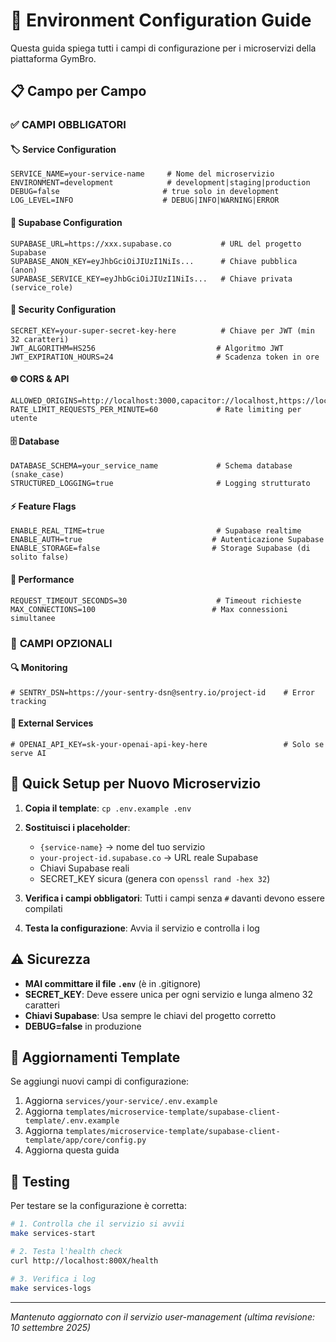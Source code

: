 # 🔧 Environment Configuration Guide

Questa guida spiega tutti i campi di configurazione per i microservizi della piattaforma GymBro.

## 📋 Campo per Campo

### ✅ **CAMPI OBBLIGATORI**

#### 🏷️ Service Configuration
```env
SERVICE_NAME=your-service-name     # Nome del microservizio
ENVIRONMENT=development            # development|staging|production
DEBUG=false                       # true solo in development
LOG_LEVEL=INFO                    # DEBUG|INFO|WARNING|ERROR
```

#### 🔗 Supabase Configuration  
```env
SUPABASE_URL=https://xxx.supabase.co           # URL del progetto Supabase
SUPABASE_ANON_KEY=eyJhbGciOiJIUzI1NiIs...      # Chiave pubblica (anon)
SUPABASE_SERVICE_KEY=eyJhbGciOiJIUzI1NiIs...   # Chiave privata (service_role)
```

#### 🔐 Security Configuration
```env
SECRET_KEY=your-super-secret-key-here          # Chiave per JWT (min 32 caratteri)
JWT_ALGORITHM=HS256                           # Algoritmo JWT
JWT_EXPIRATION_HOURS=24                       # Scadenza token in ore
```

#### 🌐 CORS & API
```env
ALLOWED_ORIGINS=http://localhost:3000,capacitor://localhost,https://localhost,http://localhost:8080
RATE_LIMIT_REQUESTS_PER_MINUTE=60             # Rate limiting per utente
```

#### 🗄️ Database
```env
DATABASE_SCHEMA=your_service_name             # Schema database (snake_case)
STRUCTURED_LOGGING=true                       # Logging strutturato
```

#### ⚡ Feature Flags
```env
ENABLE_REAL_TIME=true                         # Supabase realtime
ENABLE_AUTH=true                             # Autenticazione Supabase
ENABLE_STORAGE=false                         # Storage Supabase (di solito false)
```

#### 🚀 Performance
```env
REQUEST_TIMEOUT_SECONDS=30                    # Timeout richieste
MAX_CONNECTIONS=100                          # Max connessioni simultanee
```

### 🔗 **CAMPI OPZIONALI**

#### 🔍 Monitoring
```env
# SENTRY_DSN=https://your-sentry-dsn@sentry.io/project-id    # Error tracking
```

#### 🤖 External Services
```env
# OPENAI_API_KEY=sk-your-openai-api-key-here                 # Solo se serve AI
```

## 🎯 Quick Setup per Nuovo Microservizio

1. **Copia il template**: `cp .env.example .env`
2. **Sostituisci i placeholder**:
   - `{service-name}` → nome del tuo servizio
   - `your-project-id.supabase.co` → URL reale Supabase
   - Chiavi Supabase reali
   - SECRET_KEY sicura (genera con `openssl rand -hex 32`)

3. **Verifica i campi obbligatori**: Tutti i campi senza `#` davanti devono essere compilati

4. **Testa la configurazione**: Avvia il servizio e controlla i log

## ⚠️ Sicurezza

- **MAI committare il file `.env`** (è in .gitignore)
- **SECRET_KEY**: Deve essere unica per ogni servizio e lunga almeno 32 caratteri
- **Chiavi Supabase**: Usa sempre le chiavi del progetto corretto
- **DEBUG=false** in produzione

## 🔄 Aggiornamenti Template

Se aggiungi nuovi campi di configurazione:
1. Aggiorna `services/your-service/.env.example`
2. Aggiorna `templates/microservice-template/supabase-client-template/.env.example`
3. Aggiorna `templates/microservice-template/supabase-client-template/app/core/config.py`
4. Aggiorna questa guida

## 🧪 Testing

Per testare se la configurazione è corretta:
```bash
# 1. Controlla che il servizio si avvii
make services-start

# 2. Testa l'health check  
curl http://localhost:800X/health

# 3. Verifica i log
make services-logs
```

---

*Mantenuto aggiornato con il servizio user-management (ultima revisione: 10 settembre 2025)*
